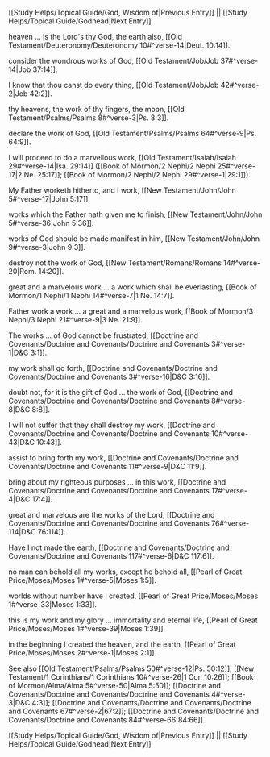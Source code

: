 [[Study Helps/Topical Guide/God, Wisdom of|Previous Entry]]  ||  [[Study Helps/Topical Guide/Godhead|Next Entry]]

 heaven ... is the Lord's thy God, the earth also, [[Old Testament/Deuteronomy/Deuteronomy 10#^verse-14|Deut. 10:14]].

 consider the wondrous works of God, [[Old Testament/Job/Job 37#^verse-14|Job 37:14]].

 I know that thou canst do every thing, [[Old Testament/Job/Job 42#^verse-2|Job 42:2]].

 thy heavens, the work of thy fingers, the moon, [[Old Testament/Psalms/Psalms 8#^verse-3|Ps. 8:3]].

 declare the work of God, [[Old Testament/Psalms/Psalms 64#^verse-9|Ps. 64:9]].

 I will proceed to do a marvellous work, [[Old Testament/Isaiah/Isaiah 29#^verse-14|Isa. 29:14]] ([[Book of Mormon/2 Nephi/2 Nephi 25#^verse-17|2 Ne. 25:17]]; [[Book of Mormon/2 Nephi/2 Nephi 29#^verse-1|29:1]]).

 My Father worketh hitherto, and I work, [[New Testament/John/John 5#^verse-17|John 5:17]].

 works which the Father hath given me to finish, [[New Testament/John/John 5#^verse-36|John 5:36]].

 works of God should be made manifest in him, [[New Testament/John/John 9#^verse-3|John 9:3]].

 destroy not the work of God, [[New Testament/Romans/Romans 14#^verse-20|Rom. 14:20]].

 great and a marvelous work ... a work which shall be everlasting, [[Book of Mormon/1 Nephi/1 Nephi 14#^verse-7|1 Ne. 14:7]].

 Father work a work ... a great and a marvelous work, [[Book of Mormon/3 Nephi/3 Nephi 21#^verse-9|3 Ne. 21:9]].

 The works ... of God cannot be frustrated, [[Doctrine and Covenants/Doctrine and Covenants/Doctrine and Covenants 3#^verse-1|D&C 3:1]].

 my work shall go forth, [[Doctrine and Covenants/Doctrine and Covenants/Doctrine and Covenants 3#^verse-16|D&C 3:16]].

 doubt not, for it is the gift of God ... the work of God, [[Doctrine and Covenants/Doctrine and Covenants/Doctrine and Covenants 8#^verse-8|D&C 8:8]].

 I will not suffer that they shall destroy my work, [[Doctrine and Covenants/Doctrine and Covenants/Doctrine and Covenants 10#^verse-43|D&C 10:43]].

 assist to bring forth my work, [[Doctrine and Covenants/Doctrine and Covenants/Doctrine and Covenants 11#^verse-9|D&C 11:9]].

 bring about my righteous purposes ... in this work, [[Doctrine and Covenants/Doctrine and Covenants/Doctrine and Covenants 17#^verse-4|D&C 17:4]].

 great and marvelous are the works of the Lord, [[Doctrine and Covenants/Doctrine and Covenants/Doctrine and Covenants 76#^verse-114|D&C 76:114]].

 Have I not made the earth, [[Doctrine and Covenants/Doctrine and Covenants/Doctrine and Covenants 117#^verse-6|D&C 117:6]].

 no man can behold all my works, except he behold all, [[Pearl of Great Price/Moses/Moses 1#^verse-5|Moses 1:5]].

 worlds without number have I created, [[Pearl of Great Price/Moses/Moses 1#^verse-33|Moses 1:33]].

 this is my work and my glory ... immortality and eternal life, [[Pearl of Great Price/Moses/Moses 1#^verse-39|Moses 1:39]].

 in the beginning I created the heaven, and the earth, [[Pearl of Great Price/Moses/Moses 2#^verse-1|Moses 2:1]].

 See also [[Old Testament/Psalms/Psalms 50#^verse-12|Ps. 50:12]]; [[New Testament/1 Corinthians/1 Corinthians 10#^verse-26|1 Cor. 10:26]]; [[Book of Mormon/Alma/Alma 5#^verse-50|Alma 5:50]]; [[Doctrine and Covenants/Doctrine and Covenants/Doctrine and Covenants 4#^verse-3|D&C 4:3]]; [[Doctrine and Covenants/Doctrine and Covenants/Doctrine and Covenants 67#^verse-2|67:2]]; [[Doctrine and Covenants/Doctrine and Covenants/Doctrine and Covenants 84#^verse-66|84:66]].

[[Study Helps/Topical Guide/God, Wisdom of|Previous Entry]]  ||  [[Study Helps/Topical Guide/Godhead|Next Entry]]
